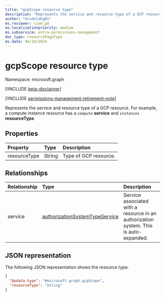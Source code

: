 ```yaml
---
title: "gcpScope resource type"
description: "Represents the service and resource type of a GCP resource"
author: "mrudulahg01"
ms.reviewer: ciem_pm
ms.localizationpriority: medium
ms.subservice: entra-permissions-management
doc_type: resourcePageType
ms.date: 04/18/2024
---
```


# gcpScope resource type

Namespace: microsoft.graph

[!INCLUDE [beta-disclaimer](../../includes/beta-disclaimer.md)]

[!INCLUDE [permissions-management-retirement-note](../../includes/permissions-management-retirement-note.md)]

Represents the service and resource type of a GCP resource. For example, a compute instance resource has a `compute` **service** and `instances` **resourceType**.

## Properties
|Property|Type|Description|
|:---|:---|:---|
|resourceType|String|Type of GCP resource.|

## Relationships
|Relationship|Type|Description|
|:---|:---|:---|
|service|[authorizationSystemTypeService](../resources/authorizationsystemtypeservice.md)|Service associated with a resource in an authorization system. This is auto-expanded.|

## JSON representation
The following JSON representation shows the resource type.
<!-- {
  "blockType": "resource",
  "@odata.type": "microsoft.graph.gcpScope"
}
-->
``` json
{
  "@odata.type": "#microsoft.graph.gcpScope",
  "resourceType": "String"
}
```


